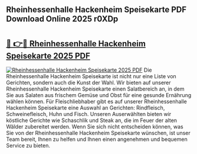 ## Rheinhessenhalle Hackenheim Speisekarte PDF Download Online 2025 r0XDp

# <h2><a href="http://gc8aro.nevu.top/?p=Rheinhessenhalle+Hackenheim+Speisekarte">🔗 👉🔴 Rheinhessenhalle Hackenheim Speisekarte 2025 PDF</a></h2>

[![Rheinhessenhalle Hackenheim Speisekarte 2025 PDF](https://i.imgur.com/dBaPXMq.png)](http://gc8aro.nevu.top/?p=Rheinhessenhalle+Hackenheim+Speisekarte)
Die Rheinhessenhalle Hackenheim Speisekarte ist nicht nur eine Liste von Gerichten, sondern auch die Kunst der Wahl. Wir bieten auf unserer Rheinhessenhalle Hackenheim Speisekarte einen Salatbereich an, in dem Sie aus Salaten aus frischem Gemüse und Obst für eine gesunde Ernährung wählen können. Für Fleischliebhaber gibt es auf unserer Rheinhessenhalle Hackenheim Speisekarte eine Auswahl an Gerichten: Rindfleisch, Schweinefleisch, Huhn und Fisch. Unseren Auserwählten bieten wir köstliche Gerichte wie Schaschlik und Steak an, die im Feuer der alten Wälder zubereitet werden. Wenn Sie sich nicht entscheiden können, was Sie von der Rheinhessenhalle Hackenheim Speisekarte wünschen, ist unser Team bereit, Ihnen zu helfen und Ihnen einen angenehmen und bequemen Service zu bieten.
